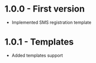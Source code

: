 # 1.0.0 - First version

* Implemented SMS registration template

# 1.0.1 - Templates

* Added templates support
